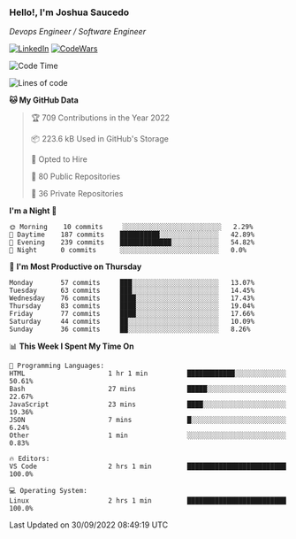 ### Hello!, I'm Joshua Saucedo
*Devops Engineer / Software Engineer*  

[![LinkedIn](https://img.shields.io/badge/LinkedIn-0073b1?logo=linkedin&style=flat-square&logoColor=white)](https://www.linkedin.com/in/joshua-nathanael-saucedo-uriarte-bb0336169/)
[![CodeWars](https://www.codewars.com/users/joshuansu0897/badges/micro)](https://www.codewars.com/users/joshuansu0897)

<!--START_SECTION:waka-->
![Code Time](http://img.shields.io/badge/Code%20Time-247%20hrs%2044%20mins-blue)

![Lines of code](https://img.shields.io/badge/From%20Hello%20World%20I%27ve%20Written-2%20Million%20lines%20of%20code-blue)

**🐱 My GitHub Data** 

> 🏆 709 Contributions in the Year 2022
 > 
> 📦 223.6 kB Used in GitHub's Storage 
 > 
> 💼 Opted to Hire
 > 
> 📜 80 Public Repositories 
 > 
> 🔑 36 Private Repositories  
 > 
**I'm a Night 🦉** 

```text
🌞 Morning    10 commits     ░░░░░░░░░░░░░░░░░░░░░░░░░   2.29% 
🌆 Daytime    187 commits    ██████████░░░░░░░░░░░░░░░   42.89% 
🌃 Evening    239 commits    █████████████░░░░░░░░░░░░   54.82% 
🌙 Night      0 commits      ░░░░░░░░░░░░░░░░░░░░░░░░░   0.0%

```
📅 **I'm Most Productive on Thursday** 

```text
Monday       57 commits     ███░░░░░░░░░░░░░░░░░░░░░░   13.07% 
Tuesday      63 commits     ███░░░░░░░░░░░░░░░░░░░░░░   14.45% 
Wednesday    76 commits     ████░░░░░░░░░░░░░░░░░░░░░   17.43% 
Thursday     83 commits     ████░░░░░░░░░░░░░░░░░░░░░   19.04% 
Friday       77 commits     ████░░░░░░░░░░░░░░░░░░░░░   17.66% 
Saturday     44 commits     ██░░░░░░░░░░░░░░░░░░░░░░░   10.09% 
Sunday       36 commits     ██░░░░░░░░░░░░░░░░░░░░░░░   8.26%

```


📊 **This Week I Spent My Time On** 

```text
💬 Programming Languages: 
HTML                     1 hr 1 min          ████████████░░░░░░░░░░░░░   50.61% 
Bash                     27 mins             █████░░░░░░░░░░░░░░░░░░░░   22.67% 
JavaScript               23 mins             ████░░░░░░░░░░░░░░░░░░░░░   19.36% 
JSON                     7 mins              █░░░░░░░░░░░░░░░░░░░░░░░░   6.24% 
Other                    1 min               ░░░░░░░░░░░░░░░░░░░░░░░░░   0.83%

🔥 Editors: 
VS Code                  2 hrs 1 min         █████████████████████████   100.0%

💻 Operating System: 
Linux                    2 hrs 1 min         █████████████████████████   100.0%

```


 Last Updated on 30/09/2022 08:49:19 UTC
<!--END_SECTION:waka-->

